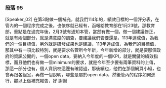 ### 段落 95

[Speaker_02] 在第3點做一個補充，就我們114年的，績效目標的一個評分表，在管內的一個程序完成之後，也依序就已經有，函報給教育部在1月23號，那教育部，重點是在過完年後，2月3號有通知本管，當然有做一個，做一個建議修正，就是有兩個部分，就是滿意度的調查，要建議我們管要還是，113年達成值，為我們的一個目標值，另外就是研發成果也是建議，113年達成值，為我們的目標值，那其中有一項比較特別，就是要求各管所今年新，今年新增的部分，就是要那個政府的資訊公開的，一個open data，要納入今年度的一個KPI，就是關鍵的績效指標，而且他們也有做一個minimum的要求，就是今年至少要有兩筆資料的上傳，那這一部分也有，個人資訊校這邊有確認過，那後續也，他們在那個網頁小組，也會再跟各組室，再做一個說明，哪些是屬於open data，然後管內的程序如何進行，那以上做補充報告，好 謝謝